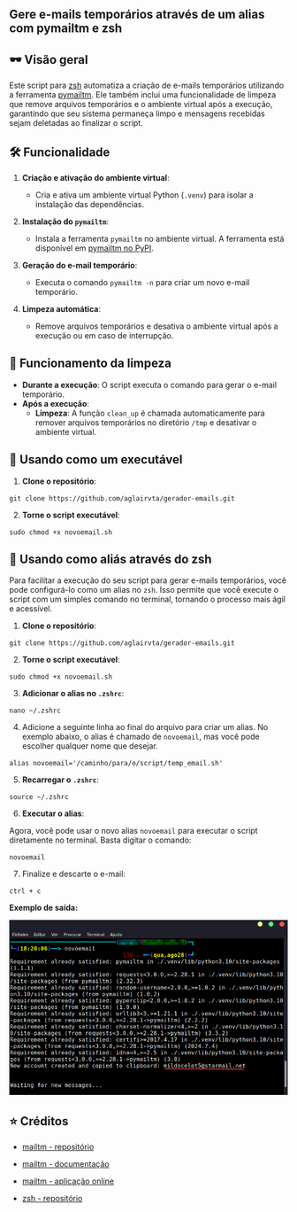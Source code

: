 ## Gere e-mails temporários através de um alias com pymailtm e zsh

## 🕶 Visão geral

Este script para [zsh](https://is.gd/9tbVJ8) automatiza a criação de e-mails temporários utilizando a ferramenta [pymailtm](https://is.gd/TFc6fU). Ele também inclui uma funcionalidade de limpeza que remove arquivos temporários e o ambiente virtual após a execução, garantindo que seu sistema permaneça limpo e mensagens recebidas sejam deletadas ao finalizar o script.

## 🛠️ Funcionalidade

1. **Criação e ativação do ambiente virtual**:
   
   - Cria e ativa um ambiente virtual Python (`.venv`) para isolar a instalação das dependências.

2. **Instalação do `pymailtm`**:
   
   - Instala a ferramenta `pymailtm` no ambiente virtual. A ferramenta está disponível em [pymailtm no PyPI](https://pypi.org/project/pymailtm/).

3. **Geração do e-mail temporário**:
   
   - Executa o comando `pymailtm -n` para criar um novo e-mail temporário.

4. **Limpeza automática**:
   
   - Remove arquivos temporários e desativa o ambiente virtual após a execução ou em caso de interrupção.

## 🧹 Funcionamento da limpeza

- **Durante a execução**: O script executa o comando para gerar o e-mail temporário.
- **Após a execução**:
  - **Limpeza**: A função `clean_up` é chamada automaticamente para remover arquivos temporários no diretório `/tmp` e desativar o ambiente virtual.

## 🔧 Usando como um executável

1. **Clone o repositório**:

```
git clone https://github.com/aglairvta/gerador-emails.git 
```

2. **Torne o script executável**:

```
sudo chmod +x novoemail.sh
```

## 🧩 Usando como aliás através do zsh

Para facilitar a execução do seu script para gerar e-mails temporários, você pode configurá-lo como um alias no `zsh`. Isso permite que você execute o script com um simples comando no terminal, tornando o processo mais ágil e acessível.

1. **Clone o repositório**:

```
git clone https://github.com/aglairvta/gerador-emails.git
```

2. **Torne o script executável**:

```
sudo chmod +x novoemail.sh
```

3. **Adicionar o alias no `.zshrc`**:

```
nano ~/.zshrc
```

4. Adicione a seguinte linha ao final do arquivo para criar um alias. No exemplo abaixo, o alias é chamado de `novoemail`, mas você pode escolher qualquer nome que desejar.

```
alias novoemail='/caminho/para/o/script/temp_email.sh'
```

5. **Recarregar o `.zshrc`**:

```
source ~/.zshrc
```

6. **Executar o alias**:

Agora, você pode usar o novo alias `novoemail` para executar o script diretamente no terminal. Basta digitar o comando:

```
novoemail
```

7. Finalize e descarte o e-mail:

```
ctrl + c
```

**Exemplo de saída:**

![e-mail gerado através da aliás e pymailtm](ex.png)

## ⭐ Créditos

- [mailtm - repositório](https://is.gd/TFc6fU)

- [mailtm - documentação](https://is.gd/GOym9G)

- [mailtm - aplicação online](https://is.gd/HOG3SF)

- [zsh - repositório](https://is.gd/9tbVJ8)